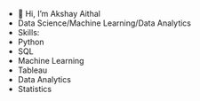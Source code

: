 - 👋 Hi, I’m Akshay Aithal
- Data Science/Machine Learning/Data Analytics
- Skills: 
- Python
- SQL
- Machine Learning
- Tableau
- Data Analytics
- Statistics

